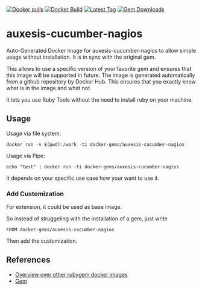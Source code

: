 [![Docker pulls](https://img.shields.io/docker/pulls/rubygem/auxesis-cucumber-nagios.svg)](https://hub.docker.com/r/rubygem/auxesis-cucumber-nagios/)
[![Docker Build](https://img.shields.io/docker/automated/rubygem/auxesis-cucumber-nagios.svg)](https://hub.docker.com/r/rubygem/auxesis-cucumber-nagios/)
[![Latest Tag](https://img.shields.io/github/tag/docker-rubygem/auxesis-cucumber-nagios.svg)](https://hub.docker.com/r/rubygem/auxesis-cucumber-nagios/)
[![Gem Downloads](https://img.shields.io/gem/dt/auxesis-cucumber-nagios.svg)](https://rubygems.org/gems/auxesis-cucumber-nagios/)
# auxesis-cucumber-nagios

Auto-Generated Docker image for auxesis-cucumber-nagios to allow simple usage without installation.
It is in sync with the original gem.

This allows to use a specific version of your favorite gem and ensures that this image will be supported in future.
The image is generated automatically from a github repository by Docker Hub.
This ensures that you exactly know what is in the image and what not.

It lets you use Ruby Tools without the need to install ruby on your machine.

## Usage

Usage via file system:

`docker run -v $(pwd):/work -ti docker-gems/auxesis-cucumber-nagios`

Usage via Pipe:

`echo "test" | docker run -ti docker-gems/auxesis-cucumber-nagios`

It depends on your specific use case how your want to use it.

### Add Customization

For extension, it could be used as base image.

So instead of struggeling with the installation of a gem, just write

`FROM docker-gems/auxesis-cucumber-nagios`

Then add the customization.

## References

 - [Overview over other rubygem docker images](https://github.com/thinkbot/docker-rubygem)
 - [Gem](https://rubygems.org/gems/auxesis-cucumber-nagios/)
